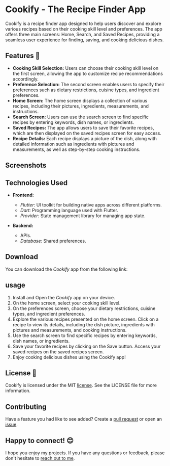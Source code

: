 
# Cookify - The Recipe Finder App 
Cookify is a recipe finder app designed to help users discover and explore various recipes based on their cooking skill level and preferences. The app offers three main screens: Home, Search, and Saved Recipes, providing a seamless user experience for finding, saving, and cooking delicious dishes.


## Features 🚀

- **Cooking Skill Selection:** Users can choose their cooking skill level on the first screen, allowing the app to customize recipe recommendations accordingly.
- **Preference Selection:** The second screen enables users to specify their preferences such as dietary restrictions, cuisine types, and ingredient preferences.
- **Home Screen:** The home screen displays a collection of various recipes, including their pictures, ingredients, measurements, and instructions.
- **Search Screen:** Users can use the search screen to find specific recipes by entering keywords, dish names, or ingredients.
- **Saved Recipes:** The app allows users to save their favorite recipes, which are then displayed on the saved recipes screen for easy access.
- **Recipe Details:** Each recipe displays a picture of the dish, along with detailed information such as ingredients with pictures and measurements, as well as step-by-step cooking instructions.



## Screenshots

## Technologies Used
- **Frontend:**

    - *Flutter:* UI toolkit for building native apps across different platforms.
    - *Dart:* Programming language used with Flutter.
    - *Provider:* State management library for managing app state.

- **Backend:**
    - APIs.
    - *Database:* Shared preferences.
## Download

You can download the *Cookify* app from the following link: 

## usage

1. Install and Open the *Cookify* app on your device.
2. On the home screen, select your cooking skill level.
3. On the preferences screen, choose your dietary restrictions, cuisine types, and ingredient preferences.
4. Explore the various recipes presented on the home screen. Click on a recipe to view its details, including the dish picture, ingredients with pictures and measurements, and cooking instructions.
5. Use the search screen to find specific recipes by entering keywords, dish names, or ingredients.
6. Save your favorite recipes by clicking on the Save button. Access your saved recipes on the saved recipes screen.
7. Enjoy cooking delicious dishes using the Cookify app!

## License 📜

Cookify is licensed under the MIT [license](https://github.com/mu-fazil-vk/Cookify/blob/main/LICENSE). See the LICENSE file for more information.

## Contributing

Have a feature you had like to see added? Create a [pull request](https://github.com/mu-fazil-vk/Cookify/pulls) or open an [issue](https://github.com/mu-fazil-vk/Cookify/issues).

## Happy to connect! 😊

I hope you enjoy my projects. If you have any questions or feedback, please don't hesitate to [reach out to me](https://instagram.com/fazil.v.k).